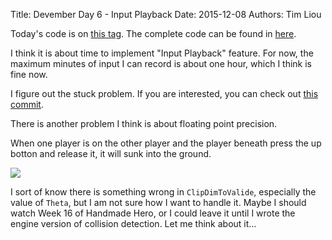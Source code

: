 Title: Devember Day 6 - Input Playback
Date: 2015-12-08
Authors: Tim Liou

Today's code is on
[this tag](https://github.com/wheatdog/wastale/tree/devember_6). The complete
code can be found in [here](https://github.com/wheatdog/wastale).

I think it is about time to implement "Input Playback" feature. For now, the
maximum minutes of input I can record is about one hour, which I think is fine
now.

I figure out the stuck problem. If you are interested, you can check out
[this commit](https://github.com/wheatdog/wastale/commit/f3411f9170ce00ec7d8393b53594d0f10dedc4d1).

There is another problem I think is about floating point precision.

When one player is on the other player and the player beneath press the up botton
and release it, it will sunk into the ground.

![](http://i.imgur.com/VHhvWA2.gif)

I sort of know there is something wrong in `ClipDimToValide`, especially the
value of `Theta`, but I am not sure how I want to handle it. Maybe I should
watch Week 16 of Handmade Hero, or I could leave it until I wrote the engine
version of collision detection. Let me think about it...
